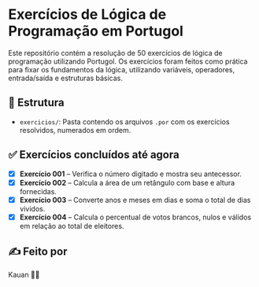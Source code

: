 # Exercícios de Lógica de Programação em Portugol

Este repositório contém a resolução de 50 exercícios de lógica de programação utilizando Portugol. Os exercícios foram feitos como prática para fixar os fundamentos da lógica, utilizando variáveis, operadores, entrada/saída e estruturas básicas.

## 📂 Estrutura

- `exercicios/`: Pasta contendo os arquivos `.por` com os exercícios resolvidos, numerados em ordem.

## ✅ Exercícios concluídos até agora

- [x] **Exercício 001** – Verifica o número digitado e mostra seu antecessor.
- [x] **Exercício 002** – Calcula a área de um retângulo com base e altura fornecidas.
- [x] **Exercício 003** – Converte anos e meses em dias e soma o total de dias vividos.
- [x] **Exercício 004** – Calcula o percentual de votos brancos, nulos e válidos em relação ao total de eleitores.

## ✍️ Feito por

Kauan 👨‍💻
